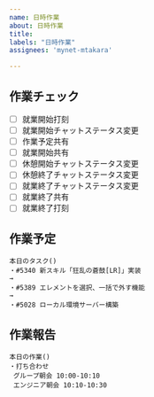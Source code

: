 ```yaml
---
name: 日時作業
about: 日時作業
title: 
labels: "日時作業"
assignees: 'mynet-mtakara'

---
```


## 作業チェック
- [ ] 就業開始打刻
- [ ] 就業開始チャットステータス変更
- [ ] 作業予定共有
- [ ] 就業開始共有
- [ ] 休憩開始チャットステータス変更
- [ ] 休憩終了チャットステータス変更
- [ ] 就業終了チャットステータス変更
- [ ] 就業終了共有
- [ ] 就業終了打刻

## 作業予定
```
本日のタスク()
・#5340 新スキル「狂乱の蒼鼓[LR]」実装
→
・#5389 エレメントを選択、一括で外す機能
→
・#5028 ローカル環境サーバー構築
```
## 作業報告
```
本日の作業()
・打ち合わせ
 グループ朝会 10:00-10:10
 エンジニア朝会 10:10-10:30
```

